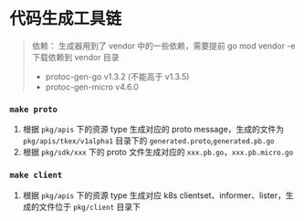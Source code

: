 # 代码生成工具链
> 依赖：
> 生成器用到了 vendor 中的一些依赖，需要提前 go mod vendor -e 下载依赖到 vendor 目录
> - protoc-gen-go v1.3.2 (不能高于 v1.3.5)
> - protoc-gen-micro v4.6.0
### `make proto` 
1. 根据 `pkg/apis` 下的资源 type 生成对应的 proto message，生成的文件为 `pkg/apis/tkex/v1alpha1` 目录下的 `generated.proto`,`generated.pb.go`
2. 根据 `pkg/sdk/xxx` 下的 proto 文件生成对应的 `xxx.pb.go`，`xxx.pb.micro.go`
### `make client` 
1. 根据 `pkg/apis` 下的资源 type 生成对应 k8s clientset、informer、lister，生成的文件位于 `pkg/client` 目录下